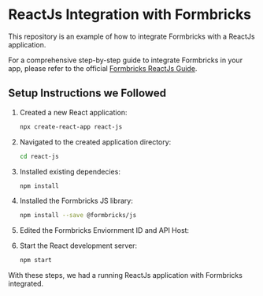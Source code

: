 # ReactJs Integration with Formbricks

This repository is an example of how to integrate Formbricks with a ReactJs application.

For a comprehensive step-by-step guide to integrate Formbricks in your app, please refer to the official [Formbricks ReactJs Guide](https://formbricks.com/docs/getting-started/framework-guides#react-js).

## Setup Instructions we Followed

1. Created a new React application:

   ```sh
   npx create-react-app react-js
   ```

2. Navigated to the created application directory:

   ```sh
   cd react-js
   ```

3. Installed existing dependecies:

   ```sh
   npm install
   ```

4. Installed the Formbricks JS library:

   ```sh
   npm install --save @formbricks/js
   ```

5. Edited the Formbricks Enviornment ID and API Host:

6. Start the React development server:

   ```sh
   npm start
   ```

With these steps, we had a running ReactJs application with Formbricks integrated.

